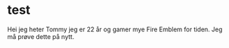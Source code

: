 # test

Hei jeg heter Tommy jeg er 22 år og gamer mye Fire Emblem for tiden. Jeg må prøve dette på nytt.
